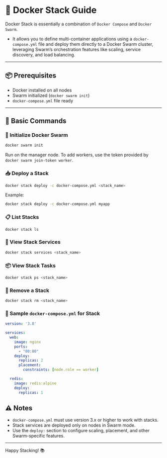# 🐳 Docker Stack Guide

Docker Stack is essentially a combination of `Docker Compose` and `Docker Swarm`.
- It allows you to define multi-container applications using a `docker-compose.yml`
  file and deploy them directly to a Docker Swarm cluster,
  leveraging Swarm’s orchestration features like scaling, service discovery, and load balancing.

---

## 📦 Prerequisites

- Docker installed on all nodes
- Swarm initialized (`docker swarm init`)
- `docker-compose.yml` file ready

---

## 🚀 Basic Commands

### 🧰 Initialize Docker Swarm
```bash
docker swarm init
```
Run on the manager node. To add workers, use the token provided by `docker swarm join-token worker`.

### 📥 Deploy a Stack
```bash
docker stack deploy -c docker-compose.yml <stack_name>
```
Example:
```bash
docker stack deploy -c docker-compose.yml myapp
```

### 📋 List Stacks
```bash
docker stack ls
```

### 📄 View Stack Services
```bash
docker stack services <stack_name>
```

### 📦 View Stack Tasks
```bash
docker stack ps <stack_name>
```

### 🧹 Remove a Stack
```bash
docker stack rm <stack_name>
```

### 📝 Sample `docker-compose.yml` for Stack
```yaml
version: '3.8'

services:
  web:
    image: nginx
    ports:
      - "80:80"
    deploy:
      replicas: 2
      placement:
        constraints: [node.role == worker]

  redis:
    image: redis:alpine
    deploy:
      replicas: 1
```

## ⚠️ Notes
- `docker-compose.yml` must use version 3.x or higher to work with stacks.
- Stack services are deployed only on nodes in Swarm mode.
- Use the `deploy:` section to configure scaling, placement, and other Swarm-specific features.

---

Happy Stacking! 📚
